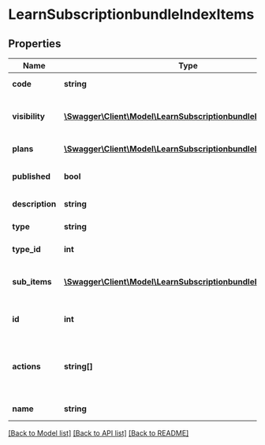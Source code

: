 # LearnSubscriptionbundleIndexItems

## Properties
Name | Type | Description | Notes
------------ | ------------- | ------------- | -------------
**code** | **string** | Subscription bundle code | 
**visibility** | [**\Swagger\Client\Model\LearnSubscriptionbundleIndexVisibility**](LearnSubscriptionbundleIndexVisibility.md) | Array of subscription bundle visibility info objects | 
**plans** | [**\Swagger\Client\Model\LearnSubscriptionbundleIndexPlans[]**](LearnSubscriptionbundleIndexPlans.md) | Subscription bundle plans | 
**published** | **bool** | Subscription bundle published field | 
**description** | **string** | Subscription bundle description | 
**type** | **string** | Subscription bundle type | 
**type_id** | **int** | Bundle type (1 - licenses, 2 - seat) | 
**sub_items** | [**\Swagger\Client\Model\LearnSubscriptionbundleIndexSubItems**](LearnSubscriptionbundleIndexSubItems.md) | Array of subscription bundle items info objects | 
**id** | **int** | ID of the subscription bundle | 
**actions** | **string[]** | Actions that current user can perform (e.g. &amp;quot;delete&amp;quot;, &amp;quot;edit&amp;quot;, etc.) | 
**name** | **string** | Subscription bundle title | 

[[Back to Model list]](../README.md#documentation-for-models) [[Back to API list]](../README.md#documentation-for-api-endpoints) [[Back to README]](../README.md)


